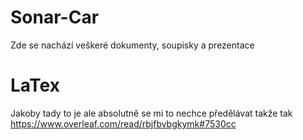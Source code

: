# Sonar-Car
Zde se nachází veškeré dokumenty, soupisky a prezentace

# LaTex
Jakoby tady to je ale absolutně se mi to nechce předělávat takže tak
https://www.overleaf.com/read/rbjfbvbgkymk#7530cc